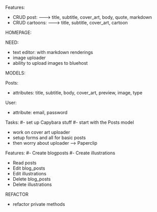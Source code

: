 Features:
- CRUD post:
---> title, subtitle, cover_art, body, quote, markdown
- CRUD cartoons:
---> title, subtitle, cover_art, cartoon

HOMEPAGE:

NEED:
- text editor: with markdown renderings
- image uploader
- ability to upload images to bluehost

MODELS:

Posts:
- attributes: title, subtitle, body, cover_art, preview, image, type

User:
- attribute: email, password

Tasks:
#- set up Capybara stuff
#- start with the Posts model
- work on cover art uploader
- setup forms and all for basic posts
- then worry about uploader --> Paperclip

Features:
#- Create blogposts
#- Create illustrations
- Read posts
- Edit blog_posts
- Edit illustrations
- Delete blog_posts
- Delete illustrations



REFACTOR
- refactor private methods
